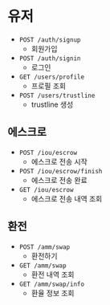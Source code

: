 # 유저

- `POST /auth/signup`
    - 회원가입
- `POST /auth/signin`
    - 로그인
- `GET /users/profile`
    - 프로필 조회
- `POST /users/trustline`
    - trustline 생성

## 에스크로

- `POST /iou/escrow`
    - 에스크로 전송 시작
- `POST /iou/escrow/finish`
    - 에스크로 전송 완료
- `GET /iou/escrow`
    - 에스크로 전송 내역 조회

## 환전

- `POST /amm/swap`
    - 환전하기
- `GET /amm/swap`
    - 환전 내역 조회
- `GET /amm/swap/info`
    - 환율 정보 조회